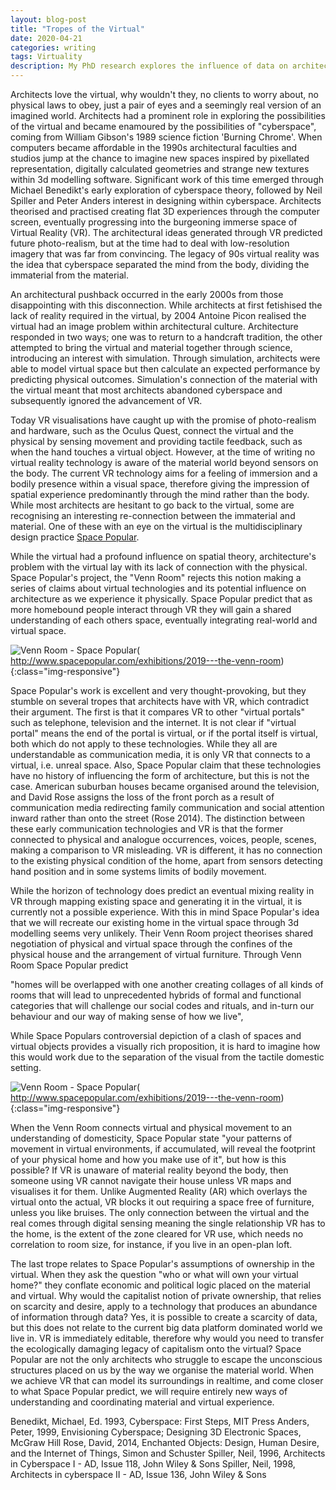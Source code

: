 ```yaml
---
layout: blog-post
title: "Tropes of the Virtual"
date: 2020-04-21
categories: writing
tags: Virtuality
description: My PhD research explores the influence of data on architecture, one of the topics on interest is data's role in the virtual....
---
```


Architects love the virtual, why wouldn't they, no clients to worry about, no physical laws to obey, just a pair of eyes and a seemingly real version of an imagined world. Architects had a prominent role in exploring the possibilities of the virtual and became enamoured by the possibilities of "cyberspace", coming from William Gibson's 1989 science fiction 'Burning Chrome'. When computers became affordable in the 1990s architectural faculties and studios jump at the chance to imagine new spaces inspired by pixellated representation, digitally calculated geometries and strange new textures within 3d modelling software. Significant work of this time emerged through Michael Benedikt's early exploration of cyberspace theory, followed by Neil Spiller and Peter Anders interest in designing within cyberspace. Architects theorised and practised creating flat 3D experiences through the computer screen, eventually progressing into the burgeoning immerse space of Virtual Reality (VR). The architectural ideas generated through VR predicted future photo-realism, but at the time had to deal with low-resolution imagery that was far from convincing. The legacy of 90s virtual reality was the idea that cyberspace separated the mind from the body, dividing the immaterial from the material.

An architectural pushback occurred in the early 2000s from those disappointing with this disconnection. While architects at first fetishised the lack of reality required in the virtual, by 2004 Antoine Picon realised the virtual had an image problem within architectural culture. Architecture responded in two ways; one was to return to a handcraft tradition, the other attempted to bring the virtual and material together through science, introducing an interest with simulation. Through simulation, architects were able to model virtual space but then calculate an expected performance by predicting physical outcomes. Simulation's connection of the material with the virtual meant that most architects abandoned cyberspace and subsequently ignored the advancement of VR.

Today VR visualisations have caught up with the promise of photo-realism and hardware, such as the Oculus Quest, connect the virtual and the physical by sensing movement and providing tactile feedback, such as when the hand touches a virtual object. However, at the time of writing no virtual reality technology is aware of the material world beyond sensors on the body. The current VR technology aims for a feeling of immersion and a bodily presence within a visual space, therefore giving the impression of spatial experience predominantly through the mind rather than the body. While most architects are hesitant to go back to the virtual, some are recognising an interesting re-connection between the immaterial and material. One of these with an eye on the virtual is the multidisciplinary design practice [Space Popular](http://www.spacepopular.com/exhibitions/2019---the-venn-room).

While the virtual had a profound influence on spatial theory, architecture's problem with the virtual lay with its lack of connection with the physical. Space Popular's project, the "Venn Room" rejects this notion making a series of claims about virtual technologies and its potential influence on architecture as we experience it physically. Space Popular predict that as more homebound people interact through VR they will gain a shared understanding of each others space, eventually integrating real-world and virtual space.

![Venn Room - Space Popular](https://www.dropbox.com/s/vfin3xeq4rgyjme/Space-Popular_2019_The-Venn-Room_Remastered-2020_STILL_04-copy.jpg?dl=0)( http://www.spacepopular.com/exhibitions/2019---the-venn-room){:class="img-responsive"}

Space Popular's work is excellent and very thought-provoking, but they stumble on several tropes that architects have with VR, which contradict their argument. The first is that it compares VR to other "virtual portals" such as telephone, television and the internet. It is not clear if "virtual portal" means the end of the portal is virtual, or if the portal itself is virtual, both which do not apply to these technologies. While they all are understandable as communication media, it is only VR that connects to a virtual, i.e. unreal space. Also, Space Popular claim that these technologies have no history of influencing the form of architecture, but this is not the case. American suburban houses became organised around the television, and David Rose assigns the loss of the front porch as a result of communication media redirecting family communication and social attention inward rather than onto the street (Rose 2014). The distinction between these early communication technologies and VR is that the former connected to physical and analogue occurrences, voices, people, scenes, making a comparison to VR misleading. VR is different, it has no connection to the existing physical condition of the home, apart from sensors detecting hand position and in some systems limits of bodily movement.

While the horizon of technology does predict an eventual mixing reality in VR through mapping existing space and generating it in the virtual, it is currently not a possible experience. With this in mind Space Popular's idea that we will recreate our existing home in the virtual space through 3d modelling seems very unlikely. Their Venn Room project theorises shared negotiation of physical and virtual space through the confines of the physical house and the arrangement of virtual furniture. Through Venn Room Space Popular predict 

"homes will be overlapped with one another creating collages of all kinds of rooms that will lead to unprecedented hybrids of formal and functional categories that will challenge our social codes and rituals, and in-turn our behaviour and our way of making sense of how we live",

While Space Populars controversial depiction of a clash of spaces and virtual objects provides a visually rich proposition, it is hard to imagine how this would work due to the separation of the visual from the tactile domestic setting.

![Venn Room - Space Popular](https://www.dropbox.com/s/a0ufriau6qqs591/Space-Popular_2019_Venn-Room_Fabrics_03.jpg?dl=0)( http://www.spacepopular.com/exhibitions/2019---the-venn-room){:class="img-responsive"}

When the Venn Room connects virtual and physical movement to an understanding of domesticity, Space Popular state "your patterns of movement in virtual environments, if accumulated, will reveal the footprint of your physical home and how you make use of it", but how is this possible? If VR is unaware of material reality beyond the body, then someone using VR cannot navigate their house unless VR maps and visualises it for them. Unlike Augmented Reality (AR) which overlays the virtual onto the actual, VR blocks it out requiring a space free of furniture, unless you like bruises. The only connection between the virtual and the real comes through digital sensing meaning the single relationship VR has to the home, is the extent of the zone cleared for VR use, which needs no correlation to room size, for instance, if you live in an open-plan loft.

The last trope relates to Space Popular's assumptions of ownership in the virtual. When they ask the question "who or what will own your virtual home?" they conflate economic and political logic placed on the material and virtual. Why would the capitalist notion of private ownership, that relies on scarcity and desire, apply to a technology that produces an abundance of information through data? Yes, it is possible to create a scarcity of data, but this does not relate to the current big data platform dominated world we live in. VR is immediately editable, therefore why would you need to transfer the ecologically damaging legacy of capitalism onto the virtual? Space Popular are not the only architects who struggle to escape the unconscious structures placed on us by the way we organise the material world. When we achieve VR that can model its surroundings in realtime, and come closer to what Space Popular predict, we will require entirely new ways of understanding and coordinating material and virtual experience.

Benedikt, Michael, Ed. 1993, Cyberspace: First Steps, MIT Press
Anders, Peter, 1999, Envisioning Cyberspace; Designing 3D Electronic Spaces, McGraw Hill
Rose, David, 2014, Enchanted Objects: Design, Human Desire, and the Internet of Things, Simon and Schuster
Spiller, Neil, 1996, Architects in Cyberspace I - AD, Issue 118, John Wiley & Sons
Spiller, Neil, 1998, Architects in cyberspace II - AD, Issue 136, John Wiley & Sons